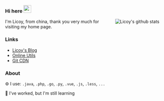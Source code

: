 ### Hi here <img src="https://media.giphy.com/media/hvRJCLFzcasrR4ia7z/giphy.gif" width="25px">
<img align="right" src="https://github-readme-stats.vercel.app/api?username=Licoy&show_icons=true&hide_title=true&hide=contribs&include_all_commits=true&theme=blueberry" alt="Licoy's github stats"/>

I'm Licoy, from china, thank you very much for visiting my home page.

### Links
- [Licoy's Blog](https://licoy.cn)
- [Online Utils](https://utils.fun)
- [Git CDN](https://gitcdn.top)
### About
⚙ I use: `.java`, `.php`, `.go`, `.py`, `.vue`, `.js`, `.less`, `...`

🌱 I've worked, but I'm still learning
